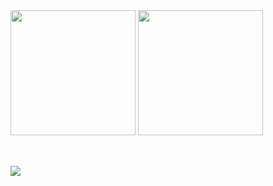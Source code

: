 <div>
  <img height="200em" src="https://github-readme-stats.vercel.app/api?username=WeDias&theme=dracula" />
  <img height="200em" src="https://github-readme-stats.vercel.app/api/top-langs/?username=WeDias&layout=compact&theme=dracula&hide=jupyter%20notebook,C%23&langs_count=8" />
</div>

##

<div>
  <br><a href="https://www.linkedin.com/in/wedias/" target="_blank"><img src="https://img.shields.io/badge/LinkedIn-0077B5?style=for-the-badge&logo=linkedin&logoColor=white"/></a>
</div>

##
